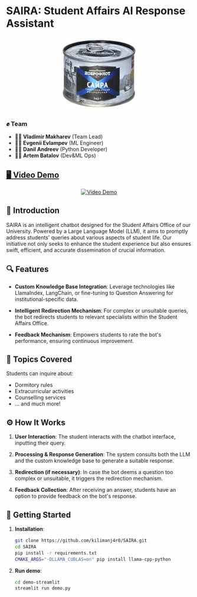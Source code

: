 # SAIRA: Student Affairs AI Response Assistant
<p align="center">
<img src="report/saira.png" alt="Saira" width="200"/>
</p>

### ✊ Team
- 🧑‍💻 **Vladimir Makharev** (Team Lead)
- 🧑‍💻 **Evgenii Evlampev** (ML Engineer)
- 🧑‍💻 **Danil Andreev** (Python Developer)
- 🧑‍💻 **Artem Batalov** (Dev&ML Ops)

## [🖥️ Video Demo](https://youtu.be/KZKuOo5xT24)

<p align="center">
<a href="https://www.youtube.com/watch?v=KZKuOo5xT24">
<img src="https://img.youtube.com/vi/KZKuOo5xT24/0.jpg" alt="Video Demo"/>
</a>
</p>

## 📌 Introduction

SAIRA is an intelligent chatbot designed for the Student Affairs Office of our University. Powered by a Large Language Model (LLM), it aims to promptly address students' queries about various aspects of student life. Our initiative not only seeks to enhance the student experience but also ensures swift, efficient, and accurate dissemination of crucial information.

## 🔍 Features

- **Custom Knowledge Base Integration**: Leverage technologies like LlamaIndex, LangChain, or fine-tuning to Question Answering for institutional-specific data.
  
- **Intelligent Redirection Mechanism**: For complex or unsuitable queries, the bot redirects students to relevant specialists within the Student Affairs Office.
  
- **Feedback Mechanism**: Empowers students to rate the bot's performance, ensuring continuous improvement.

## 📘 Topics Covered

Students can inquire about:
- Dormitory rules
- Extracurricular activities
- Counselling services
- ... and much more!

## ⚙️ How It Works

1. **User Interaction**: The student interacts with the chatbot interface, inputting their query.
   
2. **Processing & Response Generation**: The system consults both the LLM and the custom knowledge base to generate a suitable response.

3. **Redirection (if necessary)**: In case the bot deems a question too complex or unsuitable, it triggers the redirection mechanism.

4. **Feedback Collection**: After receiving an answer, students have an option to provide feedback on the bot's response.

## 🚀 Getting Started

1. **Installation**:
   ```bash
   git clone https://github.com/kilimanj4r0/SAIRA.git
   cd SAIRA
   pip install -r requirements.txt
   CMAKE_ARGS="-DLLAMA_CUBLAS=on" pip install llama-cpp-python
   ```

2. **Run demo**:
   ```bash
   cd demo-streamlit
   streamlit run demo.py
   ```
